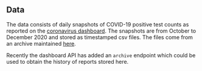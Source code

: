 ## Data

The data consists of daily snapshots of COVID-19 positive test counts as reported on the [coronavirus dashboard](https://coronavirus.data.gov.uk). The snapshots are from October to December 2020 and stored as timestamped csv files. The files come from an archive maintained [here](https://github.com/theosanderson/covid_uk_data_timestamped).

Recently the dashboard API has added an `archive` endpoint which could be used to obtain the history of reports stored here.
